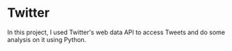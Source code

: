 # Twitter
In this project, I used Twitter's web data API to access Tweets and do some analysis on it using Python.
